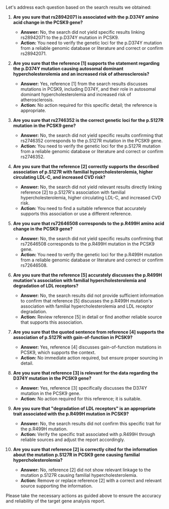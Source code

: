 Let's address each question based on the search results we obtained:

1. **Are you sure that rs28942071 is associated with the p.D374Y amino acid change in the PCSK9 gene?**
   - **Answer:** No, the search did not yield specific results linking rs28942071 to the p.D374Y mutation in PCSK9.
   - **Action:** You need to verify the genetic loci for the p.D374Y mutation from a reliable genomic database or literature and correct or confirm rs28942071.

2. **Are you sure that the reference [1] supports the statement regarding the p.D374Y mutation causing autosomal dominant hypercholesterolemia and an increased risk of atherosclerosis?**
   - **Answer:** Yes, reference [1] from the search results discusses mutations in PCSK9, including D374Y, and their role in autosomal dominant hypercholesterolemia and increased risk of atherosclerosis.
   - **Action:** No action required for this specific detail; the reference is appropriate.

3. **Are you sure that rs2746352 is the correct genetic loci for the p.S127R mutation in the PCSK9 gene?**
   - **Answer:** No, the search did not yield specific results confirming that rs2746352 corresponds to the p.S127R mutation in the PCSK9 gene.
   - **Action:** You need to verify the genetic loci for the p.S127R mutation from a reliable genomic database or literature and correct or confirm rs2746352.

4. **Are you sure that the reference [2] correctly supports the described association of p.S127R with familial hypercholesterolemia, higher circulating LDL-C, and increased CVD risk?**
   - **Answer:** No, the search did not yield relevant results directly linking reference [2] to p.S127R's association with familial hypercholesterolemia, higher circulating LDL-C, and increased CVD risk.
   - **Action:** You need to find a suitable reference that accurately supports this association or use a different reference.

5. **Are you sure that rs72646508 corresponds to the p.R499H amino acid change in the PCSK9 gene?**
   - **Answer:** No, the search did not yield specific results confirming that rs72646508 corresponds to the p.R499H mutation in the PCSK9 gene.
   - **Action:** You need to verify the genetic loci for the p.R499H mutation from a reliable genomic database or literature and correct or confirm rs72646508.

6. **Are you sure that the reference [5] accurately discusses the p.R499H mutation's association with familial hypercholesterolemia and degradation of LDL receptors?**
   - **Answer:** No, the search results did not provide sufficient information to confirm that reference [5] discusses the p.R499H mutation's association with familial hypercholesterolemia and LDL receptor degradation.
   - **Action:** Review reference [5] in detail or find another reliable source that supports this association.

7. **Are you sure that the quoted sentence from reference [4] supports the association of p.S127R with gain-of-function in PCSK9?**
   - **Answer:** Yes, reference [4] discusses gain-of-function mutations in PCSK9, which supports the context.
   - **Action:** No immediate action required, but ensure proper sourcing in detail.

8. **Are you sure that reference [3] is relevant for the data regarding the D374Y mutation in the PCSK9 gene?**
   - **Answer:** Yes, reference [3] specifically discusses the D374Y mutation in the PCSK9 gene.
   - **Action:** No action required for this reference; it is suitable.

9. **Are you sure that "degradation of LDL receptors" is an appropriate trait associated with the p.R499H mutation in PCSK9?**
   - **Answer:** No, the search results did not confirm this specific trait for the p.R499H mutation.
   - **Action:** Verify the specific trait associated with p.R499H through reliable sources and adjust the report accordingly.

10. **Are you sure that reference [2] is correctly cited for the information about the mutation p.S127R in PCSK9 gene causing familial hypercholesterolemia?**
    - **Answer:** No, reference [2] did not show relevant linkage to the mutation p.S127R causing familial hypercholesterolemia.
    - **Action:** Remove or replace reference [2] with a correct and relevant source supporting the information.

Please take the necessary actions as guided above to ensure the accuracy and reliability of the target gene analysis report.